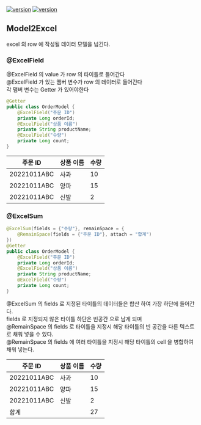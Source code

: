 

[![version](https://img.shields.io/badge/poi-5.2.3-00bfb3?style=flat)]()
[![version](https://img.shields.io/badge/poi_ooxml-5.2.3-00bfb3?style=flat)]()


## Model2Excel 
excel 의 row 에 작성될 데이터 모델을 넘긴다.

### @ExcelField
@ExcelField 의 value 가 row 의 타이틀로 들어간다 </br>
@ExcelField 가 있는 맴버 변수가 row 의 데이터로 들어간다 </br>
각 맴버 변수는 Getter 가 있어야한다

```java
@Getter
public class OrderModel {
	@ExcelField("주문 ID")
	private Long orderId;
	@ExcelField("상품 이름")
	private String productName; 
	@ExcelField("수량")
	private Long count;
}
```

| 주문 ID             | 상품 이름 | 수량  | 
|-------------------|-------|-----|
| 20221011ABC       | 사과    | 10  |
| 20221011ABC           | 양파    | 15  |
| 20221011ABC        | 신발    | 2   |


### @ExcelSum
```java
@ExcelSum(fields = {"수량"}, remainSpace = {
    @RemainSpace(fields = {"주문 ID"}, attach = "합계")
})
@Getter
public class OrderModel {
	@ExcelField("주문 ID")
	private Long orderId;
	@ExcelField("상품 이름")
	private String productName; 
	@ExcelField("수량")
	private Long count;
}
```
@ExcelSum 의 fields 로 지정된 타이틀의 데이터들은 합산 하여 가장 하단에 들어간다. </br>
fields 로 지정되지 않은 타이틀 하단은 빈공간 으로 남게 되며 </br>
@RemainSpace 의 fields 로 타이틀을 지정시 해당 타이틀의 빈 공간을 다른 텍스트로 채워 넣을 수 있다. </br>
@RemainSpace 의 fields 에 여러 타이틀을 지정시 해당 타이틀의 cell 을 병합하여 채워 넣는다. </br>

| 주문 ID      | 상품 이름 | 수량  | 
|------------|-------|-----|
| 20221011ABC | 사과    | 10  |
| 20221011ABC | 양파    | 15  |
| 20221011ABC | 신발    | 2   |
| 합계          |       | 27    |
